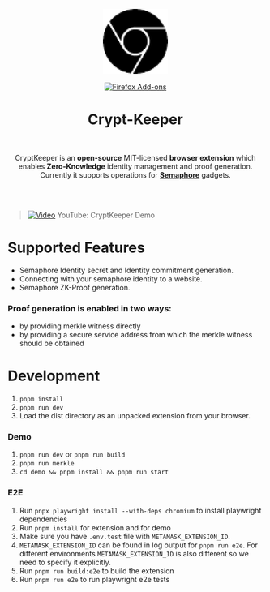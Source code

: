 <p align="center">
<img width="128" alt="Dark Reader's mascot" src="./src/static/icons/icon-128.png">
</p>
<p align="center">
<a rel="noreferrer noopener" href="https://addons.mozilla.org/firefox/addon/cryptkeeper/"><img alt="Firefox Add-ons" src="https://img.shields.io/badge/Firefox-141e24.svg?&style=for-the-badge&logo=firefox-browser"></a>  
</p>

<h1 align="center">Crypt-Keeper</h1>

<br/>
<p align="center">CryptKeeper is an <strong>open-source</strong> MIT-licensed <strong>browser extension</strong> which enables <strong>Zero-Knowledge</strong> identity management and proof generation.
Currently it supports operations for <strong><a href="https://semaphore.appliedzkp.org/">Semaphore</a></strong> gadgets.</p>
<br/>
<br/>

> [![Video](https://img.youtube.com/vi/8nrggpxbJu8/maxresdefault.jpg)](https://youtu.be/8nrggpxbJu8)
> YouTube: CryptKeeper Demo

# Supported Features

- Semaphore Identity secret and Identity commitment generation.
- Connecting with your semaphore identity to a website.
- Semaphore ZK-Proof generation.

### Proof generation is enabled in two ways:

- by providing merkle witness directly
- by providing a secure service address from which the merkle witness should be obtained

# Development

1. `pnpm install`
2. `pnpm run dev`
3. Load the dist directory as an unpacked extension from your browser.

### Demo

1. `pnpm run dev` or `pnpm run build`
2. `pnpm run merkle`
3. `cd demo && pnpm install && pnpm run start`

### E2E

1. Run `pnpx playwright install --with-deps chromium` to install playwright dependencies
2. Run `pnpm install` for extension and for demo
3. Make sure you have `.env.test` file with `METAMASK_EXTENSION_ID`.
4. `METAMASK_EXTENSION_ID` can be found in log output for `pnpm run e2e`. For different environments `METAMASK_EXTENSION_ID` is also different so we need to specify it explicitly.
5. Run `pnpm run build:e2e` to build the extension
6. Run `pnpm run e2e` to run playwright e2e tests

